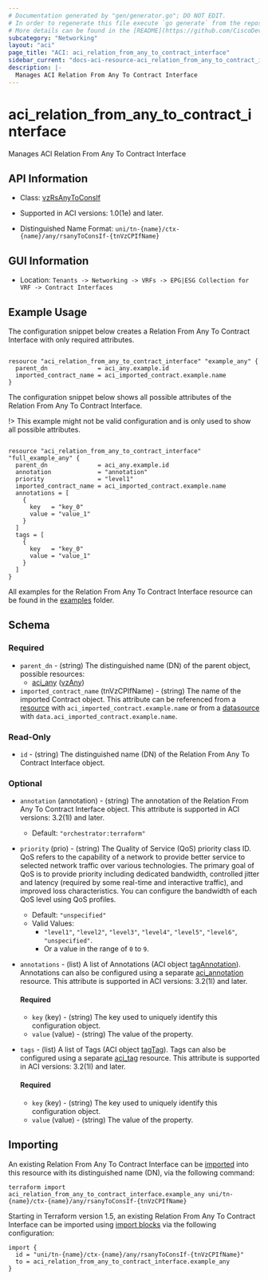 ```yaml
---
# Documentation generated by "gen/generator.go"; DO NOT EDIT.
# In order to regenerate this file execute `go generate` from the repository root.
# More details can be found in the [README](https://github.com/CiscoDevNet/terraform-provider-aci/blob/master/README.md).
subcategory: "Networking"
layout: "aci"
page_title: "ACI: aci_relation_from_any_to_contract_interface"
sidebar_current: "docs-aci-resource-aci_relation_from_any_to_contract_interface"
description: |-
  Manages ACI Relation From Any To Contract Interface
---
```


# aci_relation_from_any_to_contract_interface #

Manages ACI Relation From Any To Contract Interface



## API Information ##

* Class: [vzRsAnyToConsIf](https://pubhub.devnetcloud.com/media/model-doc-latest/docs/app/index.html#/objects/vzRsAnyToConsIf/overview)

* Supported in ACI versions: 1.0(1e) and later.

* Distinguished Name Format: `uni/tn-{name}/ctx-{name}/any/rsanyToConsIf-{tnVzCPIfName}`

## GUI Information ##

* Location: `Tenants -> Networking -> VRFs -> EPG|ESG Collection for VRF -> Contract Interfaces`

## Example Usage ##

The configuration snippet below creates a Relation From Any To Contract Interface with only required attributes.

```hcl

resource "aci_relation_from_any_to_contract_interface" "example_any" {
  parent_dn              = aci_any.example.id
  imported_contract_name = aci_imported_contract.example.name
}

```
The configuration snippet below shows all possible attributes of the Relation From Any To Contract Interface.

!> This example might not be valid configuration and is only used to show all possible attributes.

```hcl

resource "aci_relation_from_any_to_contract_interface" "full_example_any" {
  parent_dn              = aci_any.example.id
  annotation             = "annotation"
  priority               = "level1"
  imported_contract_name = aci_imported_contract.example.name
  annotations = [
    {
      key   = "key_0"
      value = "value_1"
    }
  ]
  tags = [
    {
      key   = "key_0"
      value = "value_1"
    }
  ]
}

```

All examples for the Relation From Any To Contract Interface resource can be found in the [examples](https://github.com/CiscoDevNet/terraform-provider-aci/tree/master/examples/resources/aci_relation_from_any_to_contract_interface) folder.

## Schema ##

### Required ###

* `parent_dn` - (string) The distinguished name (DN) of the parent object, possible resources:
  - [aci_any](https://registry.terraform.io/providers/CiscoDevNet/aci/latest/docs/resources/any) ([vzAny](https://pubhub.devnetcloud.com/media/model-doc-latest/docs/app/index.html#/objects/vzAny/overview))
* `imported_contract_name` (tnVzCPIfName) - (string) The name of the imported Contract object. This attribute can be referenced from a [resource](https://registry.terraform.io/providers/CiscoDevNet/aci/latest/docs/resources/imported_contract) with `aci_imported_contract.example.name` or from a [datasource](https://registry.terraform.io/providers/CiscoDevNet/aci/latest/docs/data-sources/imported_contract) with `data.aci_imported_contract.example.name`.

### Read-Only ###

* `id` - (string) The distinguished name (DN) of the Relation From Any To Contract Interface object.

### Optional ###

* `annotation` (annotation) - (string) The annotation of the Relation From Any To Contract Interface object. This attribute is supported in ACI versions: 3.2(1l) and later.
  - Default: `"orchestrator:terraform"`
* `priority` (prio) - (string) The Quality of Service (QoS) priority class ID. QoS refers to the capability of a network to provide better service to selected network traffic over various technologies. The primary goal of QoS is to provide priority including dedicated bandwidth, controlled jitter and latency (required by some real-time and interactive traffic), and improved loss characteristics. You can configure the bandwidth of each QoS level using QoS profiles.
  - Default: `"unspecified"`
  - Valid Values:
    * `"level1"`, `"level2"`, `"level3"`, `"level4"`, `"level5"`, `"level6"`, `"unspecified"`.
    * Or a value in the range of `0` to `9`.
* `annotations` - (list) A list of Annotations (ACI object [tagAnnotation](https://pubhub.devnetcloud.com/media/model-doc-latest/docs/app/index.html#/objects/tagAnnotation/overview)). Annotations can also be configured using a separate [aci_annotation](https://registry.terraform.io/providers/CiscoDevNet/aci/latest/docs/resources/annotation) resource. This attribute is supported in ACI versions: 3.2(1l) and later.
  #### Required ####
  
    * `key` (key) - (string) The key used to uniquely identify this configuration object.
    * `value` (value) - (string) The value of the property.
* `tags` - (list) A list of Tags (ACI object [tagTag](https://pubhub.devnetcloud.com/media/model-doc-latest/docs/app/index.html#/objects/tagTag/overview)). Tags can also be configured using a separate [aci_tag](https://registry.terraform.io/providers/CiscoDevNet/aci/latest/docs/resources/tag) resource. This attribute is supported in ACI versions: 3.2(1l) and later.
  #### Required ####
  
    * `key` (key) - (string) The key used to uniquely identify this configuration object.
    * `value` (value) - (string) The value of the property.

## Importing

An existing Relation From Any To Contract Interface can be [imported](https://www.terraform.io/docs/import/index.html) into this resource with its distinguished name (DN), via the following command:

```
terraform import aci_relation_from_any_to_contract_interface.example_any uni/tn-{name}/ctx-{name}/any/rsanyToConsIf-{tnVzCPIfName}
```

Starting in Terraform version 1.5, an existing Relation From Any To Contract Interface can be imported
using [import blocks](https://developer.hashicorp.com/terraform/language/import) via the following configuration:

```
import {
  id = "uni/tn-{name}/ctx-{name}/any/rsanyToConsIf-{tnVzCPIfName}"
  to = aci_relation_from_any_to_contract_interface.example_any
}
```
